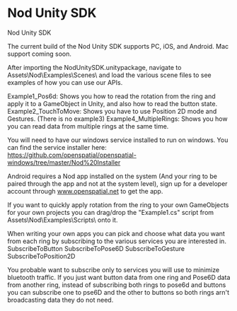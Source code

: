 # Nod Unity SDK
Nod Unity SDK

The current build of the Nod Unity SDK supports PC, iOS, and Android.  Mac support coming soon.

After importing the NodUnitySDK.unitypackage, navigate to Assets\Nod\Examples\Scenes\ and load the various scene files to see examples of how you can use our APIs.  

Example1_Pos6d: Shows you how to read the rotation from the ring and apply it to a GameObject in Unity, and also how to read the button state.
Example2_TouchToMove:  Shows you have to use Position 2D mode and Gestures.
(There is no example3)
Example4_MultipleRings: Shows you how you can read data from multiple rings at the same time.

You will need to have our windows service installed to run on windows.  You can find the service installer here:
https://github.com/openspatial/openspatial-windows/tree/master/Nod%20Installer

Android requires a Nod app installed on the system (And your ring to be paired through the app and not at the system level), sign up for a developer account through www.openspatial.net to get the app.

If you want to quickly apply rotation from the ring to your own GameObjects for your own projects you can drag/drop the "Example1.cs" script from Assets\Nod\Examples\Scripts\ onto it.

When writing your own apps you can pick and choose what data you want from each ring by subscribing to the various services you are interested in.
SubscribeToButton
SubscribeToPose6D
SubscribeToGesture
SubscribeToPosition2D

You probable want to subscribe only to services you will use to minimize bluetooth traffic.  If you just want button data from one ring and Pose6D data from another ring, instead of subscribing both rings to pose6d and buttons you can subscribe one to pse6D and the other to buttons so both rings arn't broadcasting data they do not need.


